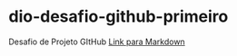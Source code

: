 # dio-desafio-github-primeiro
Desafio de Projeto GItHub
[Link para Markdown](https://www.markdownguide.org/getting-started/)
